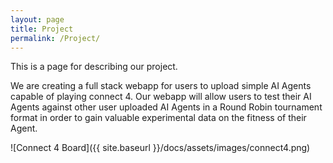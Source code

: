 ```yaml
---
layout: page
title: Project
permalink: /Project/
---
```


This is a page for describing our project.

We are creating a full stack webapp for users to upload simple AI Agents capable of playing connect 4. Our webapp will allow users to test their AI Agents against other user uploaded AI Agents in a Round Robin tournament format in order to gain valuable experimental data on the fitness of their Agent.

![Connect 4 Board]({{ site.baseurl }}/docs/assets/images/connect4.png)